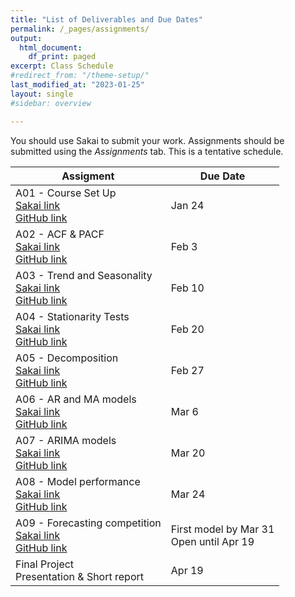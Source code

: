 ```yaml
---
title: "List of Deliverables and Due Dates"
permalink: /_pages/assignments/
output:
  html_document:
    df_print: paged
excerpt: Class Schedule
#redirect_from: "/theme-setup/"
last_modified_at: "2023-01-25"
layout: single
#sidebar: overview

---
```


You should use Sakai to submit your work. Assignments should be submitted using the *Assignments* tab. This is a tentative schedule.
<br>

| Assigment | Due Date |
|------------------|-------------------|
| A01 - Course Set Up <br> [Sakai link](https://sakai.duke.edu/portal/site/a5ad3ba7-7739-47f2-b244-5845e726204e/tool/5ec87633-0272-40ea-9b4b-5ffd65f61cba?panel=Main) <br> [GitHub link](https://github.com/ENV790/TimeSeriesAnalysis_Sp23/blob/main/Assignments/TSA_A01_Sp23.Rmd) | Jan 24 |
| A02 - ACF & PACF <br> [Sakai link](https://sakai.duke.edu/portal/site/a5ad3ba7-7739-47f2-b244-5845e726204e/tool/5ec87633-0272-40ea-9b4b-5ffd65f61cba?panel=Main) <br> [GitHub link](https://github.com/ENV790/TimeSeriesAnalysis_Sp23/blob/main/Assignments/TSA_A02_Sp23.Rmd) | Feb 3 |
| A03 - Trend and Seasonality <br> [Sakai link](https://sakai.duke.edu/portal/site/a5ad3ba7-7739-47f2-b244-5845e726204e/tool/5ec87633-0272-40ea-9b4b-5ffd65f61cba?panel=Main) <br> [GitHub link]((https://github.com/ENV790/TimeSeriesAnalysis_Sp23/blob/main/Assignments/TSA_A03_Sp23.Rmd)) | Feb 10 |
| A04 - Stationarity Tests <br> [Sakai link](https://sakai.duke.edu/portal/site/a5ad3ba7-7739-47f2-b244-5845e726204e/tool/5ec87633-0272-40ea-9b4b-5ffd65f61cba?panel=Main) <br> [GitHub link]((https://github.com/ENV790/TimeSeriesAnalysis_Sp23/blob/main/Assignments/TSA_A04_Sp23.Rmd)) | Feb 20 |
| A05 - Decomposition <br> [Sakai link](https://sakai.duke.edu/portal/site/a5ad3ba7-7739-47f2-b244-5845e726204e/tool/5ec87633-0272-40ea-9b4b-5ffd65f61cba?panel=Main) <br> [GitHub link]((https://github.com/ENV790/TimeSeriesAnalysis_Sp23/blob/main/Assignments/TSA_A05_Sp23.Rmd)) | Feb 27 |
| A06 - AR and MA models <br> [Sakai link](https://sakai.duke.edu/portal/site/a5ad3ba7-7739-47f2-b244-5845e726204e/tool/5ec87633-0272-40ea-9b4b-5ffd65f61cba?panel=Main) <br> [GitHub link](https://github.com/ENV790/TimeSeriesAnalysis_Sp23/blob/main/Assignments/TSA_A06_Sp23.Rmd) | Mar 6 |
| A07 - ARIMA models <br> [Sakai link]() <br> [GitHub link]() | Mar 20 |
| A08 - Model performance <br> [Sakai link]() <br> [GitHub link]() | Mar 24 |
| A09 - Forecasting competition <br> [Sakai link]() <br> [GitHub link]() | First model by Mar 31 <br> Open until Apr 19 |
| Final Project <br> Presentation & Short report | Apr 19 |
